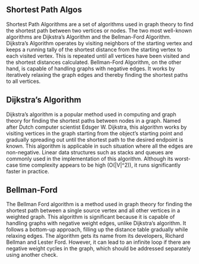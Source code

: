 ## Shortest Path Algos

Shortest Path Algorithms are a set of algorithms used in graph theory to find the shortest path between two vertices or nodes. The two most well-known algorithms are Dijkstra’s Algorithm and the Bellman-Ford Algorithm. Dijkstra’s Algorithm operates by visiting neighbors of the starting vertex and keeps a running tally of the shortest distance from the starting vertex to each visited vertex. This is repeated until all vertices have been visited and the shortest distances calculated. Bellman-Ford Algorithm, on the other hand, is capable of handling graphs with negative edges. It works by iteratively relaxing the graph edges and thereby finding the shortest paths to all vertices.


## Dijkstra’s Algorithm

Dijkstra’s algorithm is a popular method used in computing and graph theory for finding the shortest paths between nodes in a graph. Named after Dutch computer scientist Edsger W. Dijkstra, this algorithm works by visiting vertices in the graph starting from the object’s starting point and gradually spreading out until the shortest path to the desired endpoint is known. This algorithm is applicable in such situation where all the edges are non-negative. Linear data structures such as stacks and queues are commonly used in the implementation of this algorithm. Although its worst-case time complexity appears to be high (O(|V|^2)), it runs significantly faster in practice.



## Bellman-Ford

The Bellman Ford algorithm is a method used in graph theory for finding the shortest path between a single source vertex and all other vertices in a weighted graph. This algorithm is significant because it is capable of handling graphs with negative weight edges, unlike Dijkstra’s algorithm. It follows a bottom-up approach, filling up the distance table gradually while relaxing edges. The algorithm gets its name from its developers, Richard Bellman and Lester Ford. However, it can lead to an infinite loop if there are negative weight cycles in the graph, which should be addressed separately using another check.




